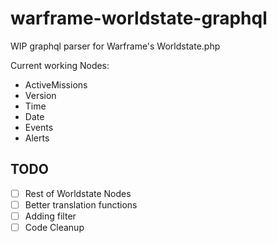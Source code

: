 # warframe-worldstate-graphql
WIP  graphql parser for Warframe's Worldstate.php

Current working Nodes:

- ActiveMissions
- Version
- Time
- Date
- Events
- Alerts


## TODO

- [ ] Rest of Worldstate Nodes
- [ ] Better translation functions
- [ ] Adding filter
- [ ] Code Cleanup
